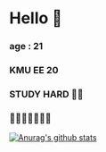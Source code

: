 # Hello 👋
### age : 21
### KMU EE 20 
### STUDY HARD ✍🏼
### 🤬🤬🤬🤬🤬🤬🤬

[![Anurag's github stats](https://github-readme-stats.vercel.app/api?username=junmin-Chang)](https://github.com/anuraghazra/github-readme-stats)
